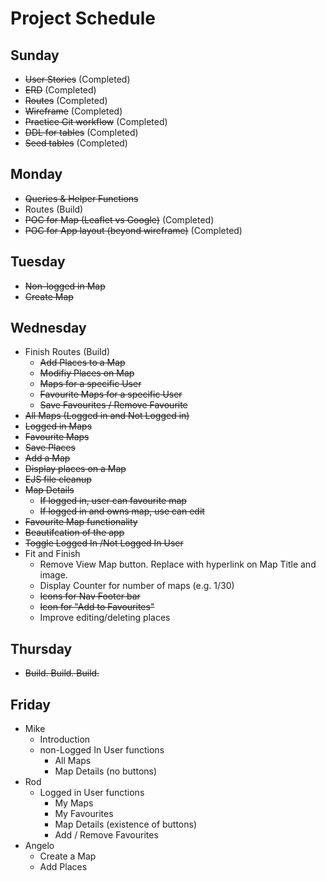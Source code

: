 # Project Schedule

## Sunday
- ~~User Stories~~ (Completed)
- ~~ERD~~ (Completed)
- ~~Routes~~ (Completed)
- ~~Wireframe~~ (Completed)
- ~~Practice Git workflow~~ (Completed)
- ~~DDL for tables~~ (Completed)
- ~~Seed tables~~ (Completed)

## Monday
- ~~Queries & Helper Functions~~
- Routes (Build)
- ~~POC for Map (Leaflet vs Google)~~ (Completed)
- ~~POC for App layout (beyond wireframe)~~ (Completed)

## Tuesday
- ~~Non-logged in Map~~
- ~~Create Map~~

## Wednesday
- Finish Routes (Build)
  - ~~Add Places to a Map~~
  - ~~Modifiy Places on Map~~
  - ~~Maps for a specific User~~
  - ~~Favourite Maps for a specific User~~
  - ~~Save Favourites / Remove Favourite~~
- ~~All Maps (Logged in and Not Logged in)~~
- ~~Logged in Maps~~
- ~~Favourite Maps~~
- ~~Save Places~~
- ~~Add a Map~~
- ~~Display places on a Map~~
- ~~EJS file cleanup~~
- ~~Map Details~~
  - ~~If logged in, user can favourite map~~
  - ~~If logged in and owns map, use can edit~~
- ~~Favourite Map functionality~~
- ~~Beautifcation of the app~~
- ~~Toggle Logged In /Not Logged In User~~
- Fit and Finish
  - Remove View Map button. Replace with hyperlink on Map Title and image.
  - Display Counter for number of maps (e.g. 1/30)
  - ~~Icons for Nav Footer bar~~
  - ~~Icon for "Add to Favourites"~~
  - Improve editing/deleting places

## Thursday
- ~~Build. Build. Build.~~

## Friday
- Mike
  - Introduction
  - non-Logged In User functions
    - All Maps
    - Map Details (no buttons)
- Rod
  - Logged in User functions
    - My Maps
    - My Favourites
    - Map Details (existence of buttons)
    - Add / Remove Favourites
- Angelo
  - Create a Map
  - Add Places
